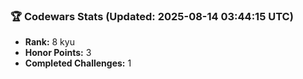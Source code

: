 ### 🏆 Codewars Stats (Updated: 2025-08-14 03:44:15 UTC)

- **Rank:** 8 kyu
- **Honor Points:** 3
- **Completed Challenges:** 1

